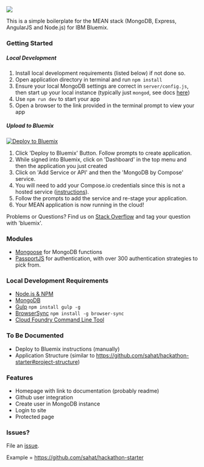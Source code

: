 <img src="https://dl.dropboxusercontent.com/s/vd367cadrk97zjg/MEAN%20Logo.jpg">

This is a simple boilerplate for the MEAN stack (MongoDB, Express, AngularJS and Node.js) for IBM Bluemix.

### Getting Started

##### Local Development
1. Install local development requirements (listed below) if not done so.
2. Open application directory in terminal and run `npm install`
3. Ensure your local MongoDB settings are correct in `server/config.js`, then start up your local instance (typically just `mongod`, see docs [here](https://docs.mongodb.org/getting-started/shell/installation/))
4. Use `npm run dev` to start your app
5. Open a browser to the link provided in the terminal prompt to view your app

##### Upload to Bluemix
[![Deploy to Bluemix](https://bluemix.net/deploy/button.png)](https://bluemix.net/deploy?repository=https://github.com/IBM-Bluemix/MEAN-Boilerplate)
1. Click 'Deploy to Bluemix' Button. Follow prompts to create application.
2. While signed into Bluemix, click on 'Dashboard' in the top menu and then the application you just created
3. Click on 'Add Service or API' and then the 'MongoDB by Compose' service.
4. You will need to add your Compose.io credentials since this is not a hosted service ([instructions](https://www.ng.bluemix.net/docs/services/MongoDBByCompose/index.html)).
5. Follow the prompts to add the service and re-stage your application.
6. Your MEAN application is now running in the cloud!

Problems or Questions? Find us on [Stack Overflow](https://stackoverflow.com/questions/tagged/bluemix) and tag your question with 'bluemix'.

### Modules
- [Mongoose](https://github.com/Automattic/mongoose) for MongoDB functions
- [PassportJS](http://passportjs.org) for authentication, with over 300 authentication strategies to pick from.

### Local Development Requirements
- [Node.js & NPM](https://nodejs.org/en/download/)
- [MongoDB](https://www.mongodb.org)
- [Gulp](http://gulpjs.com/) `npm install gulp -g`
- [BrowserSync](http://www.browsersync.io) `npm install -g browser-sync`
- [Cloud Foundry Command Line Tool](https://docs.cloudfoundry.org/devguide/installcf/)

### To Be Documented
- Deploy to Bluemix instructions (manually)
- Application Structure (similar to https://github.com/sahat/hackathon-starter#project-structure)

### Features
- Homepage with link to documentation (probably readme)
- Github user integration
- Create user in MongoDB instance
- Login to site
- Protected page

### Issues?
File an [issue](https://github.com/IBM-Bluemix/MEAN-Boilerplate/issues).


Example = https://github.com/sahat/hackathon-starter